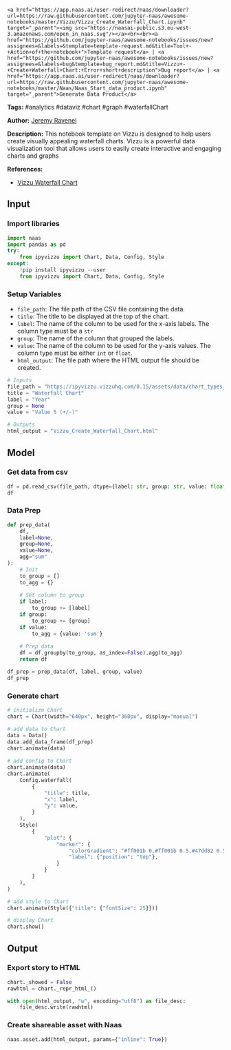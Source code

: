     <a href="https://app.naas.ai/user-redirect/naas/downloader?url=https://raw.githubusercontent.com/jupyter-naas/awesome-notebooks/master/Vizzu/Vizzu_Create_Waterfall_Chart.ipynb" target="_parent"><img src="https://naasai-public.s3.eu-west-3.amazonaws.com/open_in_naas.svg"/></a><br><br><a href="https://github.com/jupyter-naas/awesome-notebooks/issues/new?assignees=&labels=&template=template-request.md&title=Tool+-+Action+of+the+notebook+">Template request</a> | <a href="https://github.com/jupyter-naas/awesome-notebooks/issues/new?assignees=&labels=bug&template=bug_report.md&title=Vizzu+-+Create+Waterfall+Chart:+Error+short+description">Bug report</a> | <a href="https://app.naas.ai/user-redirect/naas/downloader?url=https://raw.githubusercontent.com/jupyter-naas/awesome-notebooks/master/Naas/Naas_Start_data_product.ipynb" target="_parent">Generate Data Product</a>

**Tags:** #analytics #dataviz #chart #graph #waterfallChart

**Author:** [Jeremy Ravenel](https://www.linkedin.com/in/jeremyravenel/)

**Description:** This notebook template on Vizzu is designed to help users create visually appealing waterfall charts. Vizzu is a powerful data visualization tool that allows users to easily create interactive and engaging charts and graphs

**References:**
- [Vizzu Waterfall Chart](https://ipyvizzu.vizzuhq.com/latest/examples/presets/08_C_R_waterfall/)

## Input

### Import libraries


```python
import naas
import pandas as pd
try:
    from ipyvizzu import Chart, Data, Config, Style
except:
    !pip install ipyvizzu --user
    from ipyvizzu import Chart, Data, Config, Style
```

### Setup Variables
- `file_path`: The file path of the CSV file containing the data.
- `title`: The title to be displayed at the top of the chart.
- `label`: The name of the column to be used for the x-axis labels. The column type must be a `str`
- `group`: The name of the column that grouped the labels.
- `value`: The name of the column to be used for the y-axis values. The column type must be either `int` or `float`.
- `html_output`: The file path where the HTML output file should be created.


```python
# Inputs
file_path = "https://ipyvizzu.vizzuhq.com/0.15/assets/data/chart_types_eu.csv"
title = "Waterfall Chart"
label = "Year"
group = None
value = "Value 5 (+/-)"

# Outputs
html_output = "Vizzu_Create_Waterfall_Chart.html"
```

## Model

### Get data from csv


```python
df = pd.read_csv(file_path, dtype={label: str, group: str, value: float})
df
```

### Data Prep


```python
def prep_data(
    df,
    label=None,
    group=None,
    value=None,
    agg="sum"
):
    # Init
    to_group = []
    to_agg = {}
    
    # Set column to group
    if label:
        to_group += [label]
    if group:
        to_group += [group]
    if value:
        to_agg = {value: 'sum'}
        
    # Prep data
    df = df.groupby(to_group, as_index=False).agg(to_agg)
    return df

df_prep = prep_data(df, label, group, value)
df_prep
```

### Generate chart


```python
# initialize Chart
chart = Chart(width="640px", height="360px", display="manual")

# add data to Chart
data = Data()
data.add_data_frame(df_prep)
chart.animate(data)
 
# add config to Chart
chart.animate(data)
chart.animate(
    Config.waterfall( 
        {
            "title": title,
            "x": label,
            "y": value,
        }
    ),
    Style(
        {
            "plot": {
                "marker": {
                    "colorGradient": "#ff001b 0,#ff001b 0.5,#47dd82 0.5,#47dd82 1",
                    "label": {"position": "top"},
                }
            }
        }
    ),
)

# add style to Chart
chart.animate(Style({"title": {"fontSize": 25}}))

# display Chart
chart.show()
```

## Output

### Export story to HTML


```python
chart._showed = False
rawhtml = chart._repr_html_()

with open(html_output, "w", encoding="utf8") as file_desc:
    file_desc.write(rawhtml)
```

### Create shareable asset with Naas


```python
naas.asset.add(html_output, params={"inline": True})
```
